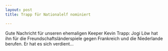```yaml
---
layout: post
title: Trapp für Nationalelf nominiert

---
```


Gute Nachricht für unseren ehemaligen Keeper Kevin Trapp: Jogi Löw hat ihn für die Freundschaftsländerspiele gegen Frankreich und die Niederlande berufen. Er hat es sich verdient...


